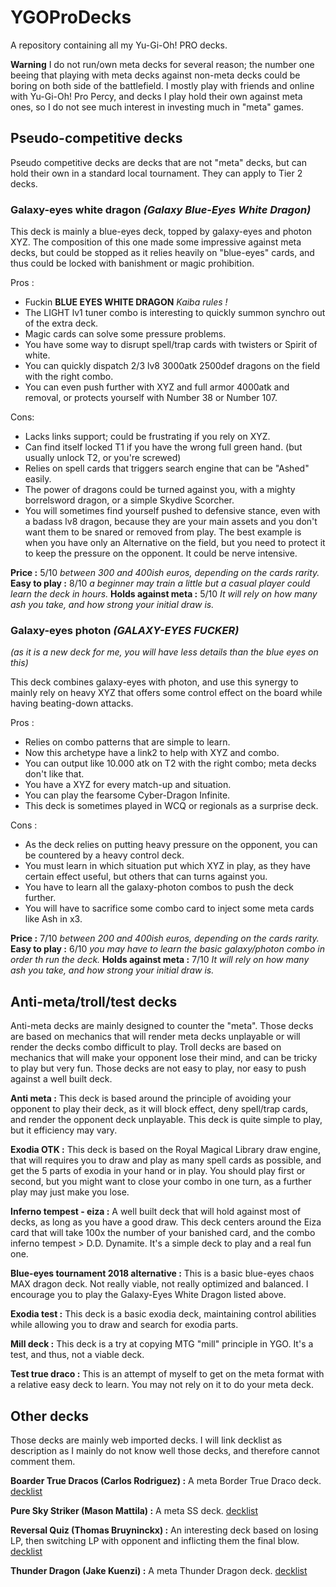 # YGOProDecks
A repository containing all my Yu-Gi-Oh! PRO decks.

**Warning** I do not run/own meta decks for several reason; the number one beeing that playing with meta decks against non-meta decks could be boring on both side of the battlefield.
I mostly play with friends and online with Yu-Gi-Oh! Pro Percy, and decks I play hold their own against meta ones, so I do not see much interest in investing much in "meta" games.

## Pseudo-competitive decks
Pseudo competitive decks are decks that are not "meta" decks, but can hold their own in a standard local tournament. They can apply to Tier 2 decks.

### Galaxy-eyes white dragon *(Galaxy Blue-Eyes White Dragon)*
This deck is mainly a blue-eyes deck, topped by galaxy-eyes and photon XYZ. The composition of this one made some impressive against meta decks, but could be stopped as it relies heavily on "blue-eyes" cards, and thus could be locked with banishment or magic prohibition.

Pros :
*   Fuckin **BLUE EYES WHITE DRAGON** *Kaiba rules !*
*   The LIGHT lv1 tuner combo is interesting to quickly summon synchro out of the extra deck.
*   Magic cards can solve some pressure problems.
*   You have some way to disrupt spell/trap cards with twisters or Spirit of white.
*   You can quickly dispatch 2/3 lv8 3000atk 2500def dragons on the field with the right combo.
*   You can even push further with XYZ and full armor 4000atk and removal, or protects yourself with Number 38 or Number 107.

Cons:
*   Lacks links support; could be frustrating if you rely on XYZ.
*   Can find itself locked T1 if you have the wrong full green hand. (but usually unlock T2, or you're screwed)
*   Relies on spell cards that triggers search engine that can be "Ashed" easily.
*   The power of dragons could be turned against you, with a mighty borrelsword dragon, or a simple Skydive Scorcher.
*   You will sometimes find yourself pushed to defensive stance, even with a badass lv8 dragon, because they are your main assets and you don't want them to be snared or removed from play. The best example is when you have only an Alternative on the field, but you need to protect it to keep the pressure on the opponent. It could be nerve intensive.

**Price :** 5/10 *between 300 and 400ish euros, depending on the cards rarity.*
**Easy to play :** 8/10 *a beginner may train a little but a casual player could learn the deck in hours.*
**Holds against meta :** 5/10 *It will rely on how many ash you take, and how strong your initial draw is.*

### Galaxy-eyes photon *(GALAXY-EYES FUCKER)*
*(as it is a new deck for me, you will have less details than the blue eyes on this)*

This deck combines galaxy-eyes with photon, and use this synergy to mainly rely on heavy XYZ that offers some control effect on the board while having beating-down attacks.

Pros :
*   Relies on combo patterns that are simple to learn.
*   Now this archetype have a link2 to help with XYZ and combo.
*   You can output like 10.000 atk on T2 with the right combo; meta decks don't like that.
*   You have a XYZ for every match-up and situation.
*   You can play the fearsome Cyber-Dragon Infinite.
*   This deck is sometimes played in WCQ or regionals as a surprise deck.

Cons :
*   As the deck relies on putting heavy pressure on the opponent, you can be countered by a heavy control deck.
*   You must learn in which situation put which XYZ in play, as they have certain effect useful, but others that can turns against you.
*   You have to learn all the galaxy-photon combos to push the deck further.
*   You will have to sacrifice some combo card to inject some meta cards like Ash in x3.

**Price :** 7/10 *between 200 and 400ish euros, depending on the cards rarity.*
**Easy to play :** 6/10 *you may have to learn the basic galaxy/photon combo in order th run the deck.*
**Holds against meta :** 7/10 *It will rely on how many ash you take, and how strong your initial draw is.*

## Anti-meta/troll/test decks
Anti-meta decks are mainly designed to counter the "meta". Those decks are based on mechanics that will render meta decks unplayable or will render the decks combo difficult to play. Troll decks are based on mechanics that will make your opponent lose their mind, and can be tricky to play but very fun. Those decks are not easy to play, nor easy to push against a well built deck.

**Anti meta :** This deck is based around the principle of avoiding your opponent to play their deck, as it will block effect, deny spell/trap cards, and render the opponent deck unplayable. This deck is quite simple to play, but it efficiency may vary.

**Exodia OTK :** This deck is based on the Royal Magical Library draw engine, that will requires you to draw and play as many spell cards as possible, and get the 5 parts of exodia in your hand or in play. You should play first or second, but you might want to close your combo in one turn, as a further play may just make you lose.

**Inferno tempest - eiza :** A well built deck that will hold against most of decks, as long as you have a good draw. This deck centers around the Eiza card that will take 100x the number of your banished card, and the combo inferno tempest > D.D. Dynamite. It's a simple deck to play and a real fun one.

**Blue-eyes tournament 2018 alternative :** This is a basic blue-eyes chaos MAX dragon deck. Not really viable, not really optimized and balanced. I encourage you to play the Galaxy-Eyes White Dragon listed above.

**Exodia test :** This deck is a basic exodia deck, maintaining control abilities while allowing you to draw and search for exodia parts.

**Mill deck :** This deck is a try at copying MTG "mill" principle in YGO. It's a test, and thus, not a viable deck.

**Test true draco :** This is an attempt of myself to get on the meta format with a relative easy deck to learn. You may not rely on it to do your meta deck.

## Other decks
Those decks are mainly web imported decks. I will link decklist as description as I mainly do not know well those decks, and therefore cannot comment them.

**Boarder True Dracos (Carlos Rodriguez) :** A meta Border True Draco deck. [decklist](http://yugiohtopdecks.com/deck/7552)

**Pure Sky Striker (Mason Mattila) :** A meta SS deck. [decklist](http://yugiohtopdecks.com/deck/7545)

**Reversal Quiz (Thomas Bruyninckx) :** An interesting deck based on losing LP, then switching LP with opponent and inflicting them the final blow. [decklist](http://yugiohtopdecks.com/deck/7559)

**Thunder Dragon (Jake Kuenzi) :** A meta Thunder Dragon deck. [decklist](http://yugiohtopdecks.com/deck/7547)

